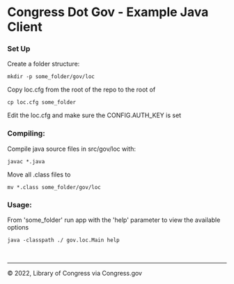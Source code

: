 # Congress Dot Gov - Example Java Client

### Set Up

Create a folder structure:

```shell
mkdir -p some_folder/gov/loc
```

Copy loc.cfg from the root of the repo to the root of 

```shell
cp loc.cfg some_folder
```

Edit the loc.cfg and make sure the CONFIG.AUTH_KEY is set

### Compiling:

Compile java source files in src/gov/loc with: 

```shell
javac *.java
```

Move all .class files to
```shell
mv *.class some_folder/gov/loc
```

### Usage:
From 'some_folder' run app with the 'help' parameter to view the available options

```shell
java -classpath ./ gov.loc.Main help
```

<p>&nbsp;</p>

---
© 2022, Library of Congress via Congress.gov